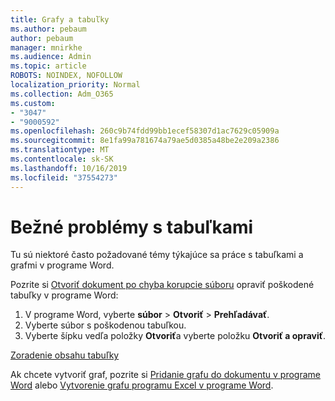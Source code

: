 ```yaml
---
title: Grafy a tabuľky
ms.author: pebaum
author: pebaum
manager: mnirkhe
ms.audience: Admin
ms.topic: article
ROBOTS: NOINDEX, NOFOLLOW
localization_priority: Normal
ms.collection: Adm_O365
ms.custom:
- "3047"
- "9000592"
ms.openlocfilehash: 260c9b74fdd99bb1ecef58307d1ac7629c05909a
ms.sourcegitcommit: 8e1fa99a781674a79ae5d0385a48be2e209a2386
ms.translationtype: MT
ms.contentlocale: sk-SK
ms.lasthandoff: 10/16/2019
ms.locfileid: "37554273"
---
```

# <a name="common-issues-with-tables"></a>Bežné problémy s tabuľkami 

Tu sú niektoré často požadované témy týkajúce sa práce s tabuľkami a grafmi v programe Word.

Pozrite si [Otvoriť dokument po chyba korupcie súboru](https://support.office.com/article/47df9d48-2165-4411-a699-1786ac734bc3) opraviť poškodené tabuľky v programe Word:

 1. V programe Word, vyberte **súbor** > **Otvoriť** > **Prehľadávať**.
 2. Vyberte súbor s poškodenou tabuľkou.
 3. Vyberte šípku vedľa položky **Otvoriť**a vyberte položku **Otvoriť a opraviť**.

[Zoradenie obsahu tabuľky](https://support.office.com/article/F8392477-4613-49CD-ABA6-7C2E48F1D91F)

Ak chcete vytvoriť graf, pozrite si [Pridanie grafu do dokumentu v programe Word](https://support.office.com/article/ff48e3eb-5e04-4368-a39e-20df7c798932) alebo [Vytvorenie grafu programu Excel v programe Word](https://support.office.com/article/11A7D2F0-4487-4A9B-BBC6-D50916CD4A57).